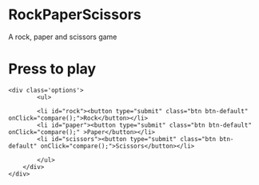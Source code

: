 RockPaperScissors
=================

A rock, paper and scissors game


<!DOCTYPE html>
<html lang="en">
  <head>
    <meta charset="utf-8">
    <title>GAME</title>
    <link rel="stylesheet" href="https://maxcdn.bootstrapcdn.com/bootstrap/3.2.0/css/bootstrap.min.css">
    <link rel="stylesheet" href="file:///Users/Aitman/Desktop/GAME/stylesheet.css">
    <script language="JavaScript" src="file:///Users/Aitman/Desktop/GAME/script.js"></script>
  </head>

  <body>
   <div class= 'container'>
  	<h1>Press to play</h1>

  	<div class='options'>
  			<ul>

  			<li id="rock"><button type="submit" class="btn btn-default" onClick="compare();">Rock</button></li>
  			<li id="paper"><button type="submit" class="btn btn-default" onClick="compare();" >Paper</button></li>
  			<li id="scissors"><button type="submit" class="btn btn-default" onClick="compare();">Scissors</button></li>
  		
  			</ul>
  		</div>
	</div>
  </body>

</html>

